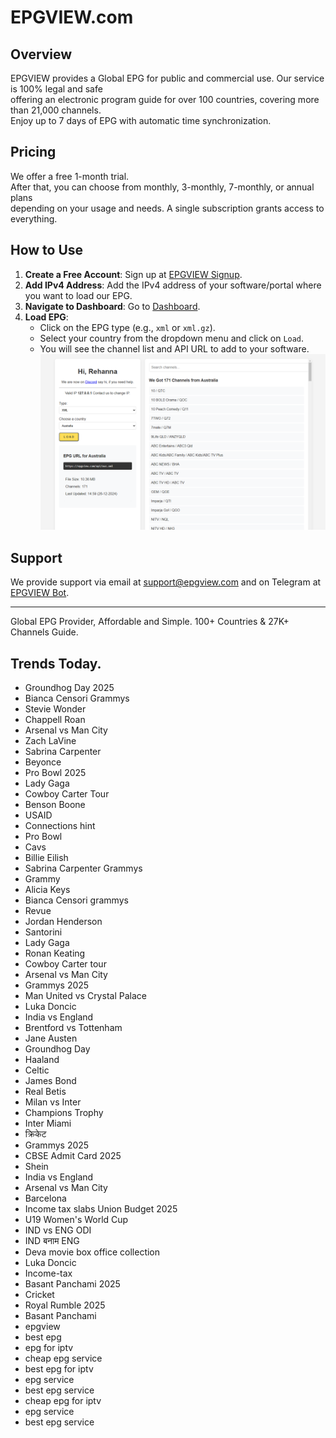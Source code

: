 # EPGVIEW.com



## Overview
EPGVIEW provides a Global EPG for public and commercial use. Our service is 100% legal and safe\
offering an electronic program guide for over 100 countries, covering more than 21,000 channels.\
Enjoy up to 7 days of EPG with automatic time synchronization.

## Pricing
We offer a free 1-month trial. \
After that, you can choose from monthly, 3-monthly, 7-monthly, or annual plans \
depending on your usage and needs. A single subscription grants access to everything.

## How to Use
1. **Create a Free Account**: Sign up at [EPGVIEW Signup](https://epgview.com/signup.php).
2. **Add IPv4 Address**: Add the IPv4 address of your software/portal where you want to load our EPG.
3. **Navigate to Dashboard**: Go to [Dashboard](https://epgview.com/dashboard.php).
4. **Load EPG**:
   - Click on the EPG type (e.g., `xml` or `xml.gz`).
   - Select your country from the dropdown menu and click on `Load`.
   - You will see the channel list and API URL to add to your software.
![EPGVIEW](img/dashboard.png)
## Support
We provide support via email at [support@epgview.com](mailto:support@epgview.com) and on Telegram at [EPGVIEW Bot](https://t.me/epgview_bot).

---

Global EPG Provider, Affordable and Simple. 100+ Countries & 27K+ Channels Guide.

## Trends Today.

- Groundhog Day 2025
- Bianca Censori Grammys
- Stevie Wonder
- Chappell Roan
- Arsenal vs Man City
- Zach LaVine
- Sabrina Carpenter
- Beyonce
- Pro Bowl 2025
- Lady Gaga
- Cowboy Carter Tour
- Benson Boone
- USAID
- Connections hint
- Pro Bowl
- Cavs
- Billie Eilish
- Sabrina Carpenter Grammys
- Grammy
- Alicia Keys
- Bianca Censori grammys
- Revue
- Jordan Henderson
- Santorini
- Lady Gaga
- Ronan Keating
- Cowboy Carter tour
- Arsenal vs Man City
- Grammys 2025
- Man United vs Crystal Palace
- Luka Doncic
- India vs England
- Brentford vs Tottenham
- Jane Austen
- Groundhog Day
- Haaland
- Celtic
- James Bond
- Real Betis
- Milan vs Inter
- Champions Trophy
- Inter Miami
- क्रिकेट
- Grammys 2025
- CBSE Admit Card 2025
- Shein
- India vs England
- Arsenal vs Man City
- Barcelona
- Income tax slabs Union Budget 2025
- U19 Women's World Cup
- IND vs ENG ODI
- IND बनाम ENG
- Deva movie box office collection
- Luka Doncic
- Income-tax
- Basant Panchami 2025
- Cricket
- Royal Rumble 2025
- Basant Panchami
- epgview
- best epg
- epg for iptv
- cheap epg service
- best epg for iptv
- epg service
- best epg service
- cheap epg for iptv
- epg service
- best epg service
